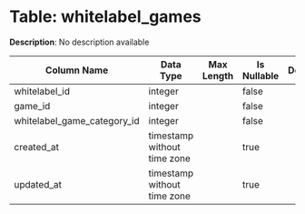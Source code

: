 # Table: whitelabel_games

**Description**: No description available

| Column Name | Data Type | Max Length | Is Nullable | Default | Primary Key | Foreign Key |
|-------------|-----------|------------|-------------|---------|-------------|-------------|
| whitelabel_id | integer |  | false |  |  | whitelabels |
| game_id | integer |  | false |  |  | games |
| whitelabel_game_category_id | integer |  | false |  |  | whitelabel_games_categories |
| created_at | timestamp without time zone |  | true |  |  |  |
| updated_at | timestamp without time zone |  | true |  |  |  |
